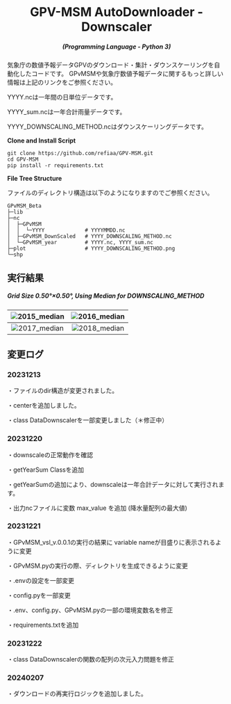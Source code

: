 <h1 align="center">GPV-MSM AutoDownloader - Downscaler</h1>
<em><h5 align="center">(Programming Language - Python 3)</h5></em>

気象庁の数値予報データGPVのダウンロード・集計・ダウンスケーリングを自動化したコードです。
GPvMSMや気象庁数値予報データに関するもっと詳しい情報は上記のリンクをご参照ください。

YYYY.ncは一年間の日単位データです。

YYYY_sum.ncは一年合計雨量データです。

YYYY_DOWNSCALING_METHOD.ncはダウンスケーリングデータです。

**Clone and Install Script**

```shell script
git clone https://github.com/refiaa/GPV-MSM.git
cd GPV-MSM
pip install -r requirements.txt
```


**File Tree Structure**

ファイルのディレクトリ構造は以下のようになりますのでご参照ください。
```shell script
GPvMSM_Beta
├─lib
├─nc
│  ├─GPvMSM
│  │  └─YYYY             # YYYYMMDD.nc
│  ├─GPvMSM_DownScaled   # YYYY_DOWNSCALING_METHOD.nc
│  └─GPvMSM_year         # YYYY.nc, YYYY_sum.nc
├─plot                   # YYYY_DOWNSCALING_METHOD.png
└─shp
```

 ## 実行結果
 <em><h5 align="left">Grid Size 0.50°×0.50°, Using Median for DOWNSCALING_METHOD</h5></em>

| ![2015_median](https://github.com/refiaa/GPvMSM_Beta/assets/112306763/3901134f-3056-464f-a59c-0fc52cfdfd2d) | ![2016_median](https://github.com/refiaa/GPvMSM_Beta/assets/112306763/7fae651c-9007-4830-9c67-95b5bf2f8bef) |
|:------------------------------:|:------------------------------:|
| ![2017_median](https://github.com/refiaa/GPvMSM_Beta/assets/112306763/1908d9d6-b6af-4960-aba8-45785065f314) | ![2018_median](https://github.com/refiaa/GPvMSM_Beta/assets/112306763/ffcbbde1-1a22-49d6-90b9-94d9171cbf02) |

## 変更ログ

### 20231213
・ファイルのdir構造が変更されました。

・centerを追加しました。

・class DataDownscalerを一部変更しました（＊修正中）

### 20231220
・downscaleの正常動作を確認

・getYearSum Classを追加

・getYearSumの追加により、downscaleは一年合計データに対して実行されます。

・出力ncファイルに変数 max_value を追加 (降水量配列の最大値)

### 20231221
・GPvMSM_vsl_v.0.0.1の実行の結果に variable nameが目盛りに表示されるように変更

・GPvMSM.pyの実行の際、ディレクトリを生成できるように変更

・.envの設定を一部変更

・config.pyを一部変更

・.env、config.py、GPvMSM.pyの一部の環境変数名を修正

・requirements.txtを追加

### 20231222
・class DataDownscalerの関数の配列の次元入力問題を修正

### 20240207
・ダウンロードの再実行ロジックを追加しました。

##



